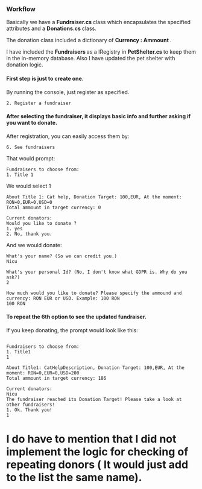 ### Workflow  


Basically we have a <b>  Fundraiser.cs  </b> class which encapsulates the  specified attributes  and a <b> Donations.cs </b> class.  

The donation class included a dictionary of <b> Currency : Ammount </b>.

I have included the <b> Fundraisers </b> as a IRegistry in <b> PetShelter.cs </b> to keep them in the in-memory database. Also I have updated the pet shelter with donation logic.
#### First step is just to create one. 

By running the console, just register as specified.
``` 
2. Register a fundraiser  
``` 

#### After selecting the fundraiser, it displays basic info and further asking if you want to donate. 

After registration, you can easily access them by:

``` 
6. See fundraisers 
```  
That would prompt: 
``` 
Fundraisers to choose from:
1. Title 1 
``` 

We would select 1

``` 
About Title 1: Cat help, Donation Target: 100,EUR, At the moment: RON=0,EUR=0,USD=0
Total ammount in target currency: 0

Current donators:
Would you like to donate ?
1. yes
2. No, thank you.
``` 

And we would donate: 

```
What's your name? (So we can credit you.)
Nicu

What's your personal Id? (No, I don't know what GDPR is. Why do you ask?)
2

How much would you like to donate? Please specify the ammound and  currency: RON EUR or USD. Example: 100 RON
100 RON

``` 

#### To repeat the 6th option to see the updated fundraiser.  

If you keep donating, the prompt would look like this:

``` 

Fundraisers to choose from:
1. Title1
1

About Title1: CatHelpDescription, Donation Target: 100,EUR, At the moment: RON=0,EUR=0,USD=200
Total ammount in target currency: 186

Current donators:
Nicu
The fundraiser reached its Donation Target! Please take a look at other fundraisers!
1. Ok. Thank you!
1 

```  


# I do have to mention that I did not implement the logic for checking of  repeating donors ( It would just add to the list the same name). 
### 